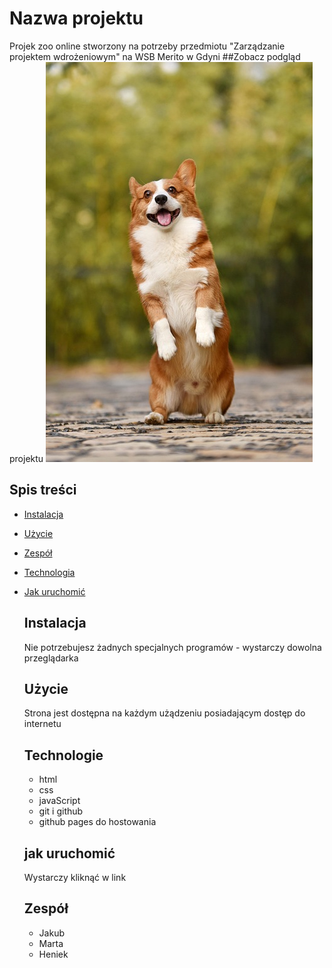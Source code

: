 # Nazwa projektu
Projek zoo online stworzony na potrzeby przedmiotu "Zarządzanie projektem wdrożeniowym" na WSB Merito w Gdyni
##Zobacz podgląd projektu
![podglad_projektu](img/pies.jpg)

## Spis treści
- [Instalacja](#instalacja)
- [Użycie](#użycie)
- [Zespół](#Zespół)
- [Technologia](*Technologia)
- [Jak uruchomić](#jak-uruchomić)
  ## Instalacja
  Nie potrzebujesz żadnych specjalnych programów - wystarczy dowolna przeglądarka

  ## Użycie
  Strona jest dostępna na każdym użądzeniu posiadającym dostęp do internetu

  ## Technologie
  - html
  - css
  - javaScript
  - git i github
  - github pages do hostowania
 
  ## jak uruchomić
  Wystarczy kliknąć w link

  ## Zespół
  - Jakub
  - Marta
  - Heniek

   
 
    
